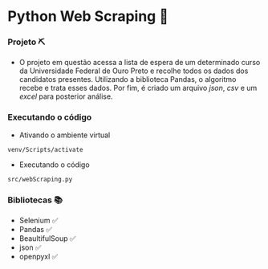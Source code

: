 # Python Web Scraping 🐍

### Projeto ⛏️
- O projeto em questão acessa a lista de espera de um determinado curso da Universidade Federal de Ouro Preto e recolhe todos os dados dos candidatos presentes. Utilizando a biblioteca Pandas, o algoritmo recebe e trata esses dados. Por fim, é criado um arquivo *json*, *csv* e um *excel* para posterior análise.
### Executando o código
- Ativando o ambiente virtual
```
venv/Scripts/activate
```
- Executando o código
```
src/webScraping.py
```
### Bibliotecas 📚
- Selenium ✅
- Pandas ✅
- BeaultifulSoup ✅
- json ✅
- openpyxl ✅

